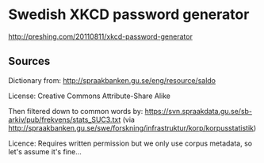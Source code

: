 # Swedish XKCD password generator

<http://preshing.com/20110811/xkcd-password-generator>

## Sources

Dictionary from:
<http://spraakbanken.gu.se/eng/resource/saldo>

License: Creative Commons Attribute-Share Alike

Then filtered down to common words by:
<https://svn.spraakdata.gu.se/sb-arkiv/pub/frekvens/stats_SUC3.txt>
(via <http://spraakbanken.gu.se/swe/forskning/infrastruktur/korp/korpusstatistik>)

Licence: Requires written permission but we only use corpus metadata, so let's assume it's fine…
